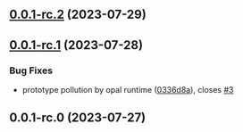 

## [0.0.1-rc.2](https://github.com/shishkin/astro-asciidoc/compare/0.0.1-rc.1...0.0.1-rc.2) (2023-07-29)

## [0.0.1-rc.1](https://github.com/shishkin/astro-asciidoc/compare/0.0.1-rc.0...0.0.1-rc.1) (2023-07-28)


### Bug Fixes

* prototype pollution by opal runtime ([0336d8a](https://github.com/shishkin/astro-asciidoc/commit/0336d8a8815ca2354c46b5be3d2fb4261def993d)), closes [#3](https://github.com/shishkin/astro-asciidoc/issues/3)

## 0.0.1-rc.0 (2023-07-27)